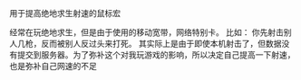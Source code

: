 用于提高绝地求生射速的鼠标宏


经常在玩绝地求生，但是由于使用的移动宽带，网络特别卡。
比如： 你先射击别人几枪，反而被别人反过头来打死。
其实际上是由于即使本机射击了，但数据没有提交到服务器。为了弥补这个对我玩游戏的影响，所以决定自己提高一下射速，也是弥补自己网速的不足


